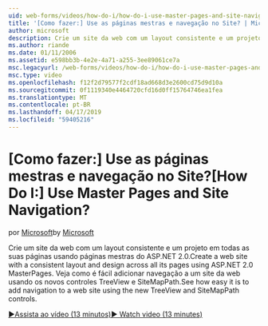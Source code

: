 ```yaml
---
uid: web-forms/videos/how-do-i/how-do-i-use-master-pages-and-site-navigation
title: '[Como fazer:] Use as páginas mestras e navegação no Site? | Microsoft Docs'
author: microsoft
description: Crie um site da web com um layout consistente e um projeto em todas as suas páginas usando páginas mestras do ASP.NET 2.0. Veja como é fácil adicionar navegação a um site da web...
ms.author: riande
ms.date: 01/11/2006
ms.assetid: e598bb3b-4e2e-4a71-a255-3ee89061ce7a
msc.legacyurl: /web-forms/videos/how-do-i/how-do-i-use-master-pages-and-site-navigation
msc.type: video
ms.openlocfilehash: f12f2d79577f2cdf18ad668d3e2600cd75d9d10a
ms.sourcegitcommit: 0f1119340e4464720cfd16d0ff15764746ea1fea
ms.translationtype: MT
ms.contentlocale: pt-BR
ms.lasthandoff: 04/17/2019
ms.locfileid: "59405216"
---
```

# <a name="how-do-i-use-master-pages-and-site-navigation"></a><span data-ttu-id="3b184-105">[Como fazer:] Use as páginas mestras e navegação no Site?</span><span class="sxs-lookup"><span data-stu-id="3b184-105">[How Do I:] Use Master Pages and Site Navigation?</span></span>

<span data-ttu-id="3b184-106">por [Microsoft](https://github.com/microsoft)</span><span class="sxs-lookup"><span data-stu-id="3b184-106">by [Microsoft](https://github.com/microsoft)</span></span>

<span data-ttu-id="3b184-107">Crie um site da web com um layout consistente e um projeto em todas as suas páginas usando páginas mestras do ASP.NET 2.0.</span><span class="sxs-lookup"><span data-stu-id="3b184-107">Create a web site with a consistent layout and design across all its pages using ASP.NET 2.0 MasterPages.</span></span> <span data-ttu-id="3b184-108">Veja como é fácil adicionar navegação a um site da web usando os novos controles TreeView e SiteMapPath.</span><span class="sxs-lookup"><span data-stu-id="3b184-108">See how easy it is to add navigation to a web site using the new TreeView and SiteMapPath controls.</span></span>

[<span data-ttu-id="3b184-109">&#9654;Assista ao vídeo (13 minutos)</span><span class="sxs-lookup"><span data-stu-id="3b184-109">&#9654; Watch video (13 minutes)</span></span>](https://channel9.msdn.com/Blogs/ASP-NET-Site-Videos/how-do-i-use-master-pages-and-site-navigation)
